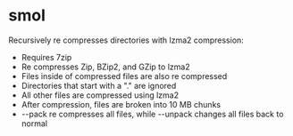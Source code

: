 # smol

Recursively re compresses directories with lzma2 compression:

* Requires 7zip
* Re compresses Zip, BZip2, and GZip to lzma2
* Files inside of compressed files are also re compressed
* Directories that start with a "." are ignored
* All other files are compressed using lzma2
* After compression, files are broken into 10 MB chunks
* --pack re compresses all files, while --unpack changes all files back to normal
